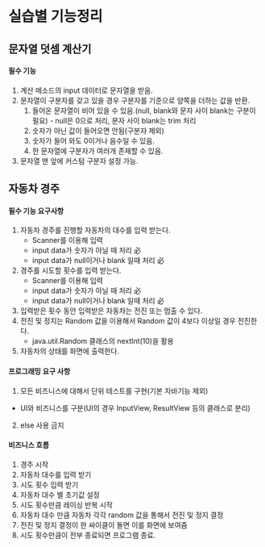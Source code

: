 # 실습별 기능정리
## 문자열 덧셈 계산기
#### 필수 기능
1. 계산 메소드의 input 데이터로 문자열을 받음.
2. 문자열이 구분자를 갖고 있을 경우 구분자를 기준으로 양쪽을 더하는 값을 반환.
   1. 들어온 문자열이 비어 있을 수 있음.(null, blank와 문자 사이 blank는 구분이 필요) - null은 0으로 처리, 문자 사이 blank는 trim 처리
   2. 숫자가 아닌 값이 들어오면 안됨(구분자 제외)
   3. 숫자가 들어 와도 0이거나 음수일 수 있음.
   4. 한 문자열에 구분자가 여러개 존재할 수 있음.
3. 문자열 맨 앞에 커스텀 구분자 설정 가능.

## 자동차 경주
#### 필수 기능 요구사항
1. 자동차 경주를 진행할 자동차의 대수를 입력 받는다.
   - Scanner를 이용해 입력
   - input data가 숫자가 아닐 때 처리 必
   - input data가 null이거나 blank 일때 처리 必
2. 경주를 시도할 횟수를 입력 받는다.
   - Scanner를 이용해 입력
   - input data가 숫자가 아닐 때 처리 必
   - input data가 null이거나 blank 일때 처리 必
3. 입력받은 횟수 동안 입력받은 자동차는 전진 또는 멈출 수 있다.
4. 전진 및 정지는 Random 값을 이용해서 Random 값이 4보다 이상일 경우 전진한다.
   - java.util.Random 클래스의 nextInt(10)을 활용
5. 자동차의 상태를 화면에 출력한다.

#### 프로그래밍 요구 사항
1. 모든 비즈니스에 대해서 단위 테스트를 구현(기본 자바기능 제외)
  - UI와 비즈니스를 구분(UI의 경우 InputView, ResultView 등의 클래스로 분리)
2. else 사용 금지

#### 비즈니스 흐름
1. 경주 시작
2. 자동차 대수를 입력 받기
3. 시도 횟수 입력 받기
4. 자동차 대수 별 초기값 설정
5. 시도 횟수만큼 레이싱 반복 시작
6. 자동차 대수 만큼 자동차 각각 random 값을 통해서 전진 및 정지 결정
7. 전진 및 정지 결정이 한 싸이클이 돌면 이를 화면에 보여줌
8. 시도 횟수만큼이 전부 종료되면 프로그램 종료.
